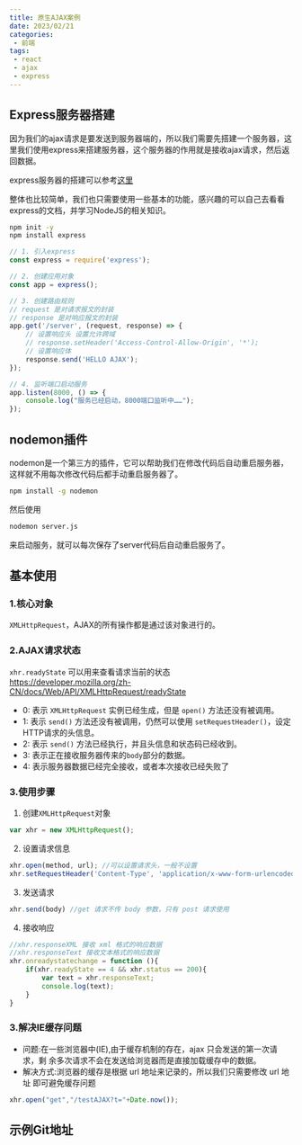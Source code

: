 ```yaml
---
title: 原生AJAX案例
date: 2023/02/21
categories:
 - 前端
tags:
 - react
 - ajax
 - express
---
```


## Express服务器搭建

因为我们的ajax请求是要发送到服务器端的，所以我们需要先搭建一个服务器，这里我们使用express来搭建服务器，这个服务器的作用就是接收ajax请求，然后返回数据。

express服务器的搭建可以参考[这里](/docs/promise/express/express.md)

整体也比较简单，我们也只需要使用一些基本的功能，感兴趣的可以自己去看看express的文档，并学习NodeJS的相关知识。

```bash
npm init -y
npm install express
```

```js
// 1. 引入express
const express = require('express');

// 2. 创建应用对象
const app = express();

// 3. 创建路由规则
// request 是对请求报文的封装
// response 是对响应报文的封装
app.get('/server', (request, response) => {
    // 设置响应头 设置允许跨域
    // response.setHeader('Access-Control-Allow-Origin', '*');
    // 设置响应体
    response.send('HELLO AJAX');
});

// 4. 监听端口启动服务
app.listen(8000, () => {
    console.log("服务已经启动，8000端口监听中……");
});
```

## nodemon插件

nodemon是一个第三方的插件，它可以帮助我们在修改代码后自动重启服务器，这样就不用每次修改代码后都手动重启服务器了。

```bash
npm install -g nodemon
```

然后使用
```bash
nodemon server.js
```
来启动服务，就可以每次保存了server代码后自动重启服务了。

## 基本使用

### 1.核心对象
`XMLHttpRequest`，AJAX的所有操作都是通过该对象进行的。


### 2.AJAX请求状态
`xhr.readyState` 可以用来查看请求当前的状态 https://developer.mozilla.org/zh-CN/docs/Web/API/XMLHttpRequest/readyState
- 0: 表示 `XMLHttpRequest` 实例已经生成，但是 `open()` 方法还没有被调用。
- 1: 表示 `send()` 方法还没有被调用，仍然可以使用 `setRequestHeader()`，设定HTTP请求的头信息。
- 2: 表示 `send()` 方法已经执行，并且头信息和状态码已经收到。 
- 3: 表示正在接收服务器传来的`body`部分的数据。
- 4: 表示服务器数据已经完全接收，或者本次接收已经失败了

### 3.使用步骤
1. 创建`XMLHttpRequest`对象
```js
var xhr = new XMLHttpRequest();
```
2. 设置请求信息 
```js
xhr.open(method, url); //可以设置请求头，一般不设置
xhr.setRequestHeader('Content-Type', 'application/x-www-form-urlencoded'); 
```
3. 发送请求
```js
xhr.send(body) //get 请求不传 body 参数，只有 post 请求使用 
```
4. 接收响应
```js
//xhr.responseXML 接收 xml 格式的响应数据 
//xhr.responseText 接收文本格式的响应数据
xhr.onreadystatechange = function (){ 
    if(xhr.readyState == 4 && xhr.status == 200){
        var text = xhr.responseText;
        console.log(text); 
    }    
}
```
### 3.解决IE缓存问题

- 问题:在一些浏览器中(IE),由于缓存机制的存在，ajax 只会发送的第一次请求，剩 余多次请求不会在发送给浏览器而是直接加载缓存中的数据。
- 解决方式:浏览器的缓存是根据 url 地址来记录的，所以我们只需要修改 url 地址 即可避免缓存问题
```js
xhr.open("get","/testAJAX?t="+Date.now());
```

## 示例Git地址

